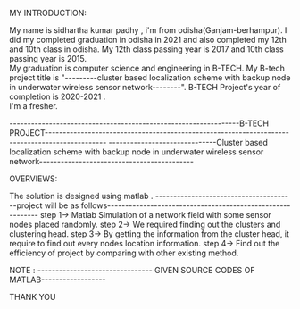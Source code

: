 
MY INTRODUCTION:

My name is sidhartha kumar padhy , i'm from odisha(Ganjam-berhampur).
I did my completed graduation in odisha in 2021 and also completed my 12th and 10th class in odisha.
My 12th class passing year is 2017 and 10th class passing year is 2015.  
My graduation is computer science and engineering in B-TECH. 
My B-tech project title is "---------cluster based localization scheme with backup node in underwater wireless sensor network--------". 
B-TECH Project's year of completion is 2020-2021 .  
I'm a fresher.  



----------------------------------------------------------------B-TECH PROJECT-----------------------------------------------------------------------------------------------
------------------------------Cluster based localization scheme with backup node in underwater wireless sensor network------------------------------------------- 

OVERVIEWS: 

  The solution is designed using matlab . 
  ---------------------------------------project will be as follows-----------------------------------------------------------
  step 1->  Matlab Simulation of a network field with some sensor nodes placed randomly.
  step 2->  We required finding out the clusters and clustering head.
  step 3->  By getting the information from the cluster head, it require  to  find out  every nodes  location  information.
  step 4->  Find out the efficiency of project by comparing with other existing method.
  

NOTE : -------------------------------- GIVEN SOURCE CODES OF MATLAB------------------ 


THANK YOU

